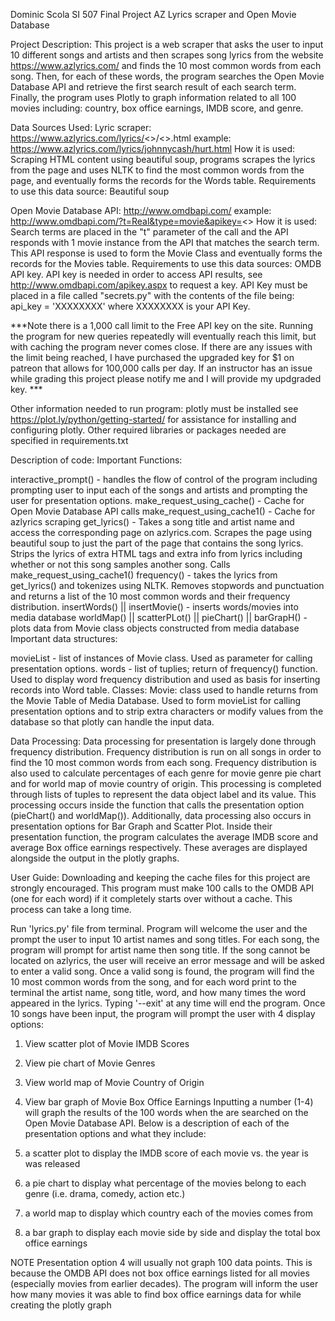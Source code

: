 Dominic Scola SI 507 Final Project AZ Lyrics scraper and Open Movie Database

Project Description: This project is a web scraper that asks the user to input 10 different songs and artists and then scrapes song lyrics from the website https://www.azlyrics.com/ and finds the 10 most common words from each song. Then, for each of these words, the program searches the Open Movie Database API and retrieve the first search result of each search term. Finally, the program uses Plotly to graph information related to all 100 movies including: country, box office earnings, IMDB score, and genre.

Data Sources Used: Lyric scraper: https://www.azlyrics.com/lyrics/<>/<>.html example: https://www.azlyrics.com/lyrics/johnnycash/hurt.html How it is used: Scraping HTML content using beautiful soup, programs scrapes the lyrics from the page and uses NLTK to find the most common words from the page, and eventually forms the records for the Words table. Requirements to use this data source: Beautiful soup

Open Movie Database API: http://www.omdbapi.com/ example: http://www.omdbapi.com/?t=Real&type=movie&apikey=<> How it is used: Search terms are placed in the "t" parameter of the call and the API responds with 1 movie instance from the API that matches the search term. This API response is used to form the Movie Class and eventually forms the records for the Movies table. Requirements to use this data sources: OMDB API key. API key is needed in order to access API results, see http://www.omdbapi.com/apikey.aspx to request a key. API Key must be placed in a file called "secrets.py" with the contents of the file being: api_key = 'XXXXXXXX' where XXXXXXXX is your API Key.

***Note there is a 1,000 call limit to the Free API key on the site. Running the program for new queries repeatedly will eventually reach this limit, but with caching the program never comes close. If there are any issues with the limit being reached, I have purchased the upgraded key for $1 on patreon that allows for 100,000 calls per day. If an instructor has an issue while grading this project please notify me and I will provide my updgraded key. ***

Other information needed to run program: plotly must be installed see https://plot.ly/python/getting-started/ for assistance for installing and configuring plotly. Other required libraries or packages needed are specified in requirements.txt

Description of code: Important Functions:

interactive_prompt() - handles the flow of control of the program including prompting user to input each of the songs and artists and prompting the user for presentation options.
make_request_using_cache() - Cache for Open Movie Database API calls
make_request_using_cache1() - Cache for azlyrics scraping
get_lyrics() - Takes a song title and artist name and access the corresponding page on azlyrics.com. Scrapes the page using beautiful soup to just the part of the page that contains the song lyrics. Strips the lyrics of extra HTML tags and extra info from lyrics including whether or not this song samples another song. Calls make_request_using_cache1()
frequency() - takes the lyrics from get_lyrics() and tokenizes using NLTK. Removes stopwords and punctuation and returns a list of the 10 most common words and their frequency distribution.
insertWords() || insertMovie() - inserts words/movies into media database
worldMap() || scatterPLot() || pieChart() || barGrapH() - plots data from Movie class objects constructed from media database
Important data structures:

movieList - list of instances of Movie class. Used as parameter for calling presentation options.
words - list of tuplies; return of frequency() function. Used to display word frequency distribution and used as basis for inserting records into Word table.
Classes: Movie: class used to handle returns from the Movie Table of Media Database. Used to form movieList for calling presentation options and to strip extra characters or modify values from the database so that plotly can handle the input data.

Data Processing: Data processing for presentation is largely done through frequency distribution. Frequency distribution is run on all songs in order to find the 10 most common words from each song. Frequency distribution is also used to calculate percentages of each genre for movie genre pie chart and for world map of movie country of origin. This processing is completed through lists of tuples to represent the data object label and its value. This processing occurs inside the function that calls the presentation option (pieChart() and worldMap()). Additionally, data processing also occurs in presentation options for Bar Graph and Scatter Plot. Inside their presentation function, the program calculates the average IMDB score and average Box office earnings respectively. These averages are displayed alongside the output in the plotly graphs.

User Guide: Downloading and keeping the cache files for this project are strongly encouraged. This program must make 100 calls to the OMDB API (one for each word) if it completely starts over without a cache. This process can take a long time.

Run 'lyrics.py' file from terminal. Program will welcome the user and the prompt the user to input 10 artist names and song titles. For each song, the program will prompt for artist name then song title. If the song cannot be located on azlyrics, the user will receive an error message and will be asked to enter a valid song. Once a valid song is found, the program will find the 10 most common words from the song, and for each word print to the terminal the artist name, song title, word, and how many times the word appeared in the lyrics. Typing '--exit' at any time will end the program. Once 10 songs have been input, the program will prompt the user with 4 display options:

1. View scatter plot of Movie IMDB Scores
2. View pie chart of Movie Genres
3. View world map of Movie Country of Origin
4. View bar graph of Movie Box Office Earnings
Inputting a number (1-4) will graph the results of the 100 words when the are searched on the Open Movie Database API. Below is a description of each of the presentation options and what they include:

1. a scatter plot to display the IMDB score of each movie vs. the year is was released
2. a pie chart to display what percentage of the movies belong to each genre (i.e. drama, comedy, action etc.)
3. a world map to display which country each of the movies comes from
4. a bar graph to display each movie side by side and display the total box office earnings

NOTE Presentation option 4 will usually not graph 100 data points. This is because the OMDB API does not box office earnings listed for all movies (especially movies from earlier decades). The program will inform the user how many movies it was able to find box office earnings data for while creating the plotly graph

  
  
